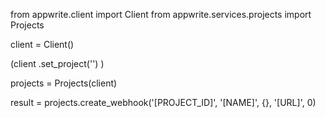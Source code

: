 from appwrite.client import Client
from appwrite.services.projects import Projects

client = Client()

(client
  .set_project('')
)

projects = Projects(client)

result = projects.create_webhook('[PROJECT_ID]', '[NAME]', {}, '[URL]', 0)
